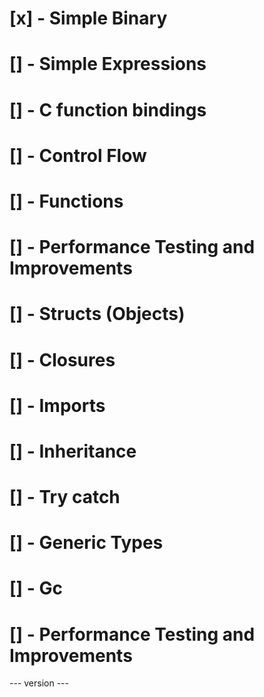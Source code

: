 # [x] - Simple Binary 
# [] - Simple Expressions
# [] - C function bindings
# [] - Control Flow
# [] - Functions 
# [] - Performance Testing and Improvements 
# [] - Structs (Objects)
# [] - Closures
# [] - Imports
# [] - Inheritance 
# [] - Try catch
# [] - Generic Types 
# [] - Gc
# [] - Performance Testing and Improvements 
--- version ---